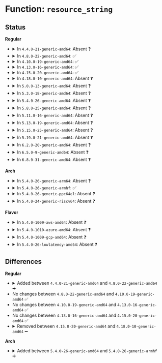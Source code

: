 # Function: <code>resource_string</code>

## Status
<b>Regular</b>
<ul>
<li>
<details>
<summary>In <code>4.4.0-21-generic-amd64</code>: Absent ❓</summary>

```json
{
  "name": "resource_string",
  "collision_type": "Unique Static",
  "inline_type": "No",
  "funcs": [
    {
      "addr": 18446744071582991280,
      "name": "resource_string",
      "external": false,
      "loc": "lib/vsprintf.c:648",
      "file": "lib/vsprintf.c",
      "inline": "not declared, not inlined",
      "caller_inline": [],
      "caller_func": []
    }
  ],
  "symbols": [
    {
      "addr": 18446744071582991280,
      "name": "resource_string.isra.14",
      "section": ".text",
      "bind": "STB_LOCAL",
      "size": 1023
    }
  ]
}
```
</details>
</li>
<li>
<details>
<summary>In <code>4.8.0-22-generic-amd64</code>: ✅</summary>

```c
char * resource_string(char * buf, char * end, struct resource * res, struct printf_spec spec, const char * fmt)
```

```json
{
  "name": "resource_string",
  "collision_type": "Unique Static",
  "inline_type": "No",
  "funcs": [
    {
      "addr": 18446744071583277104,
      "name": "resource_string",
      "external": false,
      "loc": "lib/vsprintf.c:695",
      "file": "lib/vsprintf.c",
      "inline": "seen, unknown",
      "caller_inline": [],
      "caller_func": [
        "lib/vsprintf.c:pointer"
      ]
    }
  ],
  "symbols": [
    {
      "addr": 18446744071583277104,
      "name": "resource_string",
      "section": ".text",
      "bind": "STB_LOCAL",
      "size": 838
    }
  ]
}
```
</details>
</li>
<li>
<details>
<summary>In <code>4.10.0-19-generic-amd64</code>: ✅</summary>

```c
char * resource_string(char * buf, char * end, struct resource * res, struct printf_spec spec, const char * fmt)
```

```json
{
  "name": "resource_string",
  "collision_type": "Unique Static",
  "inline_type": "No",
  "funcs": [
    {
      "addr": 18446744071583395856,
      "name": "resource_string",
      "external": false,
      "loc": "lib/vsprintf.c:695",
      "file": "lib/vsprintf.c",
      "inline": "seen, unknown",
      "caller_inline": [],
      "caller_func": [
        "lib/vsprintf.c:pointer"
      ]
    }
  ],
  "symbols": [
    {
      "addr": 18446744071583395856,
      "name": "resource_string",
      "section": ".text",
      "bind": "STB_LOCAL",
      "size": 838
    }
  ]
}
```
</details>
</li>
<li>
<details>
<summary>In <code>4.13.0-16-generic-amd64</code>: ✅</summary>

```c
char * resource_string(char * buf, char * end, struct resource * res, struct printf_spec spec, const char * fmt)
```

```json
{
  "name": "resource_string",
  "collision_type": "Unique Static",
  "inline_type": "No",
  "funcs": [
    {
      "addr": 18446744071588251856,
      "name": "resource_string",
      "external": false,
      "loc": "lib/vsprintf.c:696",
      "file": "lib/vsprintf.c",
      "inline": "seen, unknown",
      "caller_inline": [],
      "caller_func": [
        "lib/vsprintf.c:pointer"
      ]
    }
  ],
  "symbols": [
    {
      "addr": 18446744071588251856,
      "name": "resource_string",
      "section": ".text",
      "bind": "STB_LOCAL",
      "size": 842
    }
  ]
}
```
</details>
</li>
<li>
<details>
<summary>In <code>4.15.0-20-generic-amd64</code>: ✅</summary>

```c
char * resource_string(char * buf, char * end, struct resource * res, struct printf_spec spec, const char * fmt)
```

```json
{
  "name": "resource_string",
  "collision_type": "Unique Static",
  "inline_type": "No",
  "funcs": [
    {
      "addr": 18446744071588803488,
      "name": "resource_string",
      "external": false,
      "loc": "lib/vsprintf.c:698",
      "file": "lib/vsprintf.c",
      "inline": "seen, unknown",
      "caller_inline": [],
      "caller_func": [
        "lib/vsprintf.c:pointer"
      ]
    }
  ],
  "symbols": [
    {
      "addr": 18446744071588803488,
      "name": "resource_string",
      "section": ".text",
      "bind": "STB_LOCAL",
      "size": 842
    }
  ]
}
```
</details>
</li>
<li>
<details>
<summary>In <code>4.18.0-10-generic-amd64</code>: Absent ❓</summary>

```json
{
  "name": "resource_string",
  "collision_type": "Unique Static",
  "inline_type": "No",
  "funcs": [
    {
      "addr": 18446744071589186272,
      "name": "resource_string",
      "external": false,
      "loc": "lib/vsprintf.c:723",
      "file": "lib/vsprintf.c",
      "inline": "not declared, not inlined",
      "caller_inline": [],
      "caller_func": [
        "lib/vsprintf.c:pointer"
      ]
    }
  ],
  "symbols": [
    {
      "addr": 18446744071589186272,
      "name": "resource_string.isra.6",
      "section": ".text",
      "bind": "STB_LOCAL",
      "size": 864
    }
  ]
}
```
</details>
</li>
<li>
<details>
<summary>In <code>5.0.0-13-generic-amd64</code>: Absent ❓</summary>

```json
{
  "name": "resource_string",
  "collision_type": "Unique Static",
  "inline_type": "No",
  "funcs": [
    {
      "addr": 18446744071589416768,
      "name": "resource_string",
      "external": false,
      "loc": "lib/vsprintf.c:841",
      "file": "lib/vsprintf.c",
      "inline": "not declared, not inlined",
      "caller_inline": [],
      "caller_func": [
        "lib/vsprintf.c:pointer"
      ]
    }
  ],
  "symbols": [
    {
      "addr": 18446744071589416768,
      "name": "resource_string.isra.5",
      "section": ".text",
      "bind": "STB_LOCAL",
      "size": 864
    }
  ]
}
```
</details>
</li>
<li>
<details>
<summary>In <code>5.3.0-18-generic-amd64</code>: Absent ❓</summary>

```json
{
  "name": "resource_string",
  "collision_type": "Unique Static",
  "inline_type": "No",
  "funcs": [
    {
      "addr": 18446744071589874160,
      "name": "resource_string",
      "external": false,
      "loc": "lib/vsprintf.c:954",
      "file": "lib/vsprintf.c",
      "inline": "not declared, not inlined",
      "caller_inline": [],
      "caller_func": [
        "lib/vsprintf.c:pointer"
      ]
    }
  ],
  "symbols": [
    {
      "addr": 18446744071589874160,
      "name": "resource_string.isra.0",
      "section": ".text",
      "bind": "STB_LOCAL",
      "size": 872
    }
  ]
}
```
</details>
</li>
<li>
<details>
<summary>In <code>5.4.0-26-generic-amd64</code>: Absent ❓</summary>

```json
{
  "name": "resource_string",
  "collision_type": "Unique Static",
  "inline_type": "No",
  "funcs": [
    {
      "addr": 18446744071590100064,
      "name": "resource_string",
      "external": false,
      "loc": "lib/vsprintf.c:963",
      "file": "lib/vsprintf.c",
      "inline": "not declared, not inlined",
      "caller_inline": [],
      "caller_func": [
        "lib/vsprintf.c:pointer"
      ]
    }
  ],
  "symbols": [
    {
      "addr": 18446744071590100064,
      "name": "resource_string.isra.0",
      "section": ".text",
      "bind": "STB_LOCAL",
      "size": 872
    }
  ]
}
```
</details>
</li>
<li>
<details>
<summary>In <code>5.8.0-25-generic-amd64</code>: Absent ❓</summary>

```json
{
  "name": "resource_string",
  "collision_type": "Unique Static",
  "inline_type": "Selective",
  "funcs": [
    {
      "addr": 18446744071585102672,
      "name": "resource_string",
      "external": false,
      "loc": "lib/vsprintf.c:1010",
      "file": "lib/vsprintf.c",
      "inline": "not declared, inlined",
      "caller_inline": [],
      "caller_func": [
        "lib/vsprintf.c:pointer"
      ]
    }
  ],
  "symbols": [
    {
      "addr": 18446744071585102672,
      "name": "resource_string.isra.0",
      "section": ".text",
      "bind": "STB_LOCAL",
      "size": 1827
    }
  ]
}
```
</details>
</li>
<li>
<details>
<summary>In <code>5.11.0-16-generic-amd64</code>: Absent ❓</summary>

```json
{
  "name": "resource_string",
  "collision_type": "Unique Static",
  "inline_type": "Selective",
  "funcs": [
    {
      "addr": 18446744071585251856,
      "name": "resource_string",
      "external": false,
      "loc": "lib/vsprintf.c:1013",
      "file": "lib/vsprintf.c",
      "inline": "not declared, inlined",
      "caller_inline": [],
      "caller_func": [
        "lib/vsprintf.c:pointer"
      ]
    }
  ],
  "symbols": [
    {
      "addr": 18446744071585251856,
      "name": "resource_string.isra.0",
      "section": ".text",
      "bind": "STB_LOCAL",
      "size": 1827
    }
  ]
}
```
</details>
</li>
<li>
<details>
<summary>In <code>5.13.0-19-generic-amd64</code>: Absent ❓</summary>

```json
{
  "name": "resource_string",
  "collision_type": "Unique Static",
  "inline_type": "Selective",
  "funcs": [
    {
      "addr": 18446744071585135232,
      "name": "resource_string",
      "external": false,
      "loc": "lib/vsprintf.c:1039",
      "file": "lib/vsprintf.c",
      "inline": "not declared, inlined",
      "caller_inline": [],
      "caller_func": [
        "lib/vsprintf.c:pointer"
      ]
    }
  ],
  "symbols": [
    {
      "addr": 18446744071585135232,
      "name": "resource_string.isra.0",
      "section": ".text",
      "bind": "STB_LOCAL",
      "size": 1827
    }
  ]
}
```
</details>
</li>
<li>
<details>
<summary>In <code>5.15.0-25-generic-amd64</code>: Absent ❓</summary>

```json
{
  "name": "resource_string",
  "collision_type": "Unique Static",
  "inline_type": "Selective",
  "funcs": [
    {
      "addr": 18446744071585585568,
      "name": "resource_string",
      "external": false,
      "loc": "lib/vsprintf.c:1044",
      "file": "lib/vsprintf.c",
      "inline": "not declared, inlined",
      "caller_inline": [],
      "caller_func": [
        "lib/vsprintf.c:pointer"
      ]
    }
  ],
  "symbols": [
    {
      "addr": 18446744071585585568,
      "name": "resource_string.isra.0",
      "section": ".text",
      "bind": "STB_LOCAL",
      "size": 1827
    }
  ]
}
```
</details>
</li>
<li>
<details>
<summary>In <code>5.19.0-21-generic-amd64</code>: Absent ❓</summary>

```json
{
  "name": "resource_string",
  "collision_type": "Unique Static",
  "inline_type": "Selective",
  "funcs": [
    {
      "addr": 18446744071586741568,
      "name": "resource_string",
      "external": false,
      "loc": "lib/vsprintf.c:1040",
      "file": "lib/vsprintf.c",
      "inline": "not declared, inlined",
      "caller_inline": [],
      "caller_func": [
        "lib/vsprintf.c:pointer"
      ]
    }
  ],
  "symbols": [
    {
      "addr": 18446744071586741568,
      "name": "resource_string.isra.0",
      "section": ".text",
      "bind": "STB_LOCAL",
      "size": 1602
    }
  ]
}
```
</details>
</li>
<li>
<details>
<summary>In <code>6.2.0-20-generic-amd64</code>: Absent ❓</summary>

```json
{
  "name": "resource_string",
  "collision_type": "Unique Static",
  "inline_type": "Selective",
  "funcs": [
    {
      "addr": 18446744071595905040,
      "name": "resource_string",
      "external": false,
      "loc": "lib/vsprintf.c:1041",
      "file": "lib/vsprintf.c",
      "inline": "not declared, inlined",
      "caller_inline": [],
      "caller_func": [
        "lib/vsprintf.c:pointer"
      ]
    }
  ],
  "symbols": [
    {
      "addr": 18446744071595905040,
      "name": "resource_string.isra.0",
      "section": ".text",
      "bind": "STB_LOCAL",
      "size": 1602
    }
  ]
}
```
</details>
</li>
<li>
<details>
<summary>In <code>6.5.0-9-generic-amd64</code>: Absent ❓</summary>

```json
{
  "name": "resource_string",
  "collision_type": "Unique Static",
  "inline_type": "Selective",
  "funcs": [
    {
      "addr": 18446744071596422736,
      "name": "resource_string",
      "external": false,
      "loc": "lib/vsprintf.c:1041",
      "file": "lib/vsprintf.c",
      "inline": "not declared, inlined",
      "caller_inline": [],
      "caller_func": [
        "lib/vsprintf.c:pointer"
      ]
    }
  ],
  "symbols": [
    {
      "addr": 18446744071596422736,
      "name": "resource_string.isra.0",
      "section": ".text",
      "bind": "STB_LOCAL",
      "size": 1599
    }
  ]
}
```
</details>
</li>
<li>
<details>
<summary>In <code>6.8.0-31-generic-amd64</code>: Absent ❓</summary>

```json
{
  "name": "resource_string",
  "collision_type": "Unique Static",
  "inline_type": "Selective",
  "funcs": [
    {
      "addr": 18446744071597318096,
      "name": "resource_string",
      "external": false,
      "loc": "lib/vsprintf.c:1043",
      "file": "lib/vsprintf.c",
      "inline": "not declared, inlined",
      "caller_inline": [],
      "caller_func": [
        "lib/vsprintf.c:pointer"
      ]
    }
  ],
  "symbols": [
    {
      "addr": 18446744071597318096,
      "name": "resource_string.isra.0",
      "section": ".text",
      "bind": "STB_LOCAL",
      "size": 1599
    }
  ]
}
```
</details>
</li>
</ul>
<b>Arch</b>
<ul>
<li>
<details>
<summary>In <code>5.4.0-26-generic-arm64</code>: Absent ❓</summary>

```json
{
  "name": "resource_string",
  "collision_type": "Unique Static",
  "inline_type": "No",
  "funcs": [
    {
      "addr": 18446603336503878136,
      "name": "resource_string",
      "external": false,
      "loc": "lib/vsprintf.c:963",
      "file": "lib/vsprintf.c",
      "inline": "not declared, not inlined",
      "caller_inline": [],
      "caller_func": [
        "lib/vsprintf.c:pointer"
      ]
    }
  ],
  "symbols": [
    {
      "addr": 18446603336503878136,
      "name": "resource_string.isra.0",
      "section": ".text",
      "bind": "STB_LOCAL",
      "size": 768
    }
  ]
}
```
</details>
</li>
<li>
<details>
<summary>In <code>5.4.0-26-generic-armhf</code>: ✅</summary>

```c
char * resource_string(char * buf, char * end, struct resource * res, struct printf_spec spec, const char * fmt)
```

```json
{
  "name": "resource_string",
  "collision_type": "Unique Static",
  "inline_type": "No",
  "funcs": [
    {
      "addr": 3236503104,
      "name": "resource_string",
      "external": false,
      "loc": "lib/vsprintf.c:963",
      "file": "lib/vsprintf.c",
      "inline": "seen, unknown",
      "caller_inline": [],
      "caller_func": [
        "lib/vsprintf.c:pointer"
      ]
    }
  ],
  "symbols": [
    {
      "addr": 3236503104,
      "name": "resource_string",
      "section": ".text",
      "bind": "STB_LOCAL",
      "size": 996
    }
  ]
}
```
</details>
</li>
<li>
<details>
<summary>In <code>5.4.0-26-generic-ppc64el</code>: Absent ❓</summary>

```json
{
  "name": "resource_string",
  "collision_type": "Unique Static",
  "inline_type": "No",
  "funcs": [
    {
      "addr": 13835058055297745696,
      "name": "resource_string",
      "external": false,
      "loc": "lib/vsprintf.c:963",
      "file": "lib/vsprintf.c",
      "inline": "not declared, not inlined",
      "caller_inline": [],
      "caller_func": [
        "lib/vsprintf.c:pointer"
      ]
    }
  ],
  "symbols": [
    {
      "addr": 13835058055297745696,
      "name": "resource_string.isra.0",
      "section": ".text",
      "bind": "STB_LOCAL",
      "size": 996
    }
  ]
}
```
</details>
</li>
<li>
<details>
<summary>In <code>5.4.0-24-generic-riscv64</code>: Absent ❓</summary>

```json
{
  "name": "resource_string",
  "collision_type": "Unique Static",
  "inline_type": "No",
  "funcs": [
    {
      "addr": 18446743936279773798,
      "name": "resource_string",
      "external": false,
      "loc": "lib/vsprintf.c:963",
      "file": "lib/vsprintf.c",
      "inline": "not declared, not inlined",
      "caller_inline": [],
      "caller_func": [
        "lib/vsprintf.c:pointer"
      ]
    }
  ],
  "symbols": [
    {
      "addr": 18446743936279773798,
      "name": "resource_string.isra.0",
      "section": ".text",
      "bind": "STB_LOCAL",
      "size": 802
    }
  ]
}
```
</details>
</li>
</ul>
<b>Flavor</b>
<ul>
<li>
<details>
<summary>In <code>5.4.0-1009-aws-amd64</code>: Absent ❓</summary>

```json
{
  "name": "resource_string",
  "collision_type": "Unique Static",
  "inline_type": "No",
  "funcs": [
    {
      "addr": 18446744071589702320,
      "name": "resource_string",
      "external": false,
      "loc": "lib/vsprintf.c:963",
      "file": "lib/vsprintf.c",
      "inline": "not declared, not inlined",
      "caller_inline": [],
      "caller_func": [
        "lib/vsprintf.c:pointer"
      ]
    }
  ],
  "symbols": [
    {
      "addr": 18446744071589702320,
      "name": "resource_string.isra.0",
      "section": ".text",
      "bind": "STB_LOCAL",
      "size": 872
    }
  ]
}
```
</details>
</li>
<li>
<details>
<summary>In <code>5.4.0-1010-azure-amd64</code>: Absent ❓</summary>

```json
{
  "name": "resource_string",
  "collision_type": "Unique Static",
  "inline_type": "No",
  "funcs": [
    {
      "addr": 18446744071589428112,
      "name": "resource_string",
      "external": false,
      "loc": "lib/vsprintf.c:963",
      "file": "lib/vsprintf.c",
      "inline": "not declared, not inlined",
      "caller_inline": [],
      "caller_func": [
        "lib/vsprintf.c:pointer"
      ]
    }
  ],
  "symbols": [
    {
      "addr": 18446744071589428112,
      "name": "resource_string.isra.0",
      "section": ".text",
      "bind": "STB_LOCAL",
      "size": 872
    }
  ]
}
```
</details>
</li>
<li>
<details>
<summary>In <code>5.4.0-1009-gcp-amd64</code>: Absent ❓</summary>

```json
{
  "name": "resource_string",
  "collision_type": "Unique Static",
  "inline_type": "No",
  "funcs": [
    {
      "addr": 18446744071590145696,
      "name": "resource_string",
      "external": false,
      "loc": "lib/vsprintf.c:963",
      "file": "lib/vsprintf.c",
      "inline": "not declared, not inlined",
      "caller_inline": [],
      "caller_func": [
        "lib/vsprintf.c:pointer"
      ]
    }
  ],
  "symbols": [
    {
      "addr": 18446744071590145696,
      "name": "resource_string.isra.0",
      "section": ".text",
      "bind": "STB_LOCAL",
      "size": 872
    }
  ]
}
```
</details>
</li>
<li>
<details>
<summary>In <code>5.4.0-26-lowlatency-amd64</code>: Absent ❓</summary>

```json
{
  "name": "resource_string",
  "collision_type": "Unique Static",
  "inline_type": "No",
  "funcs": [
    {
      "addr": 18446744071590196096,
      "name": "resource_string",
      "external": false,
      "loc": "lib/vsprintf.c:963",
      "file": "lib/vsprintf.c",
      "inline": "not declared, not inlined",
      "caller_inline": [],
      "caller_func": [
        "lib/vsprintf.c:pointer"
      ]
    }
  ],
  "symbols": [
    {
      "addr": 18446744071590196096,
      "name": "resource_string.isra.0",
      "section": ".text",
      "bind": "STB_LOCAL",
      "size": 872
    }
  ]
}
```
</details>
</li>
</ul>

## Differences
<b>Regular</b>
<ul>
<li>
<details>
<summary>Added between <code>4.4.0-21-generic-amd64</code> and <code>4.8.0-22-generic-amd64</code> ➕</summary>

```c
char * resource_string(char * buf, char * end, struct resource * res, struct printf_spec spec, const char * fmt)
```
</details>
</li>
<li>
No changes between <code>4.8.0-22-generic-amd64</code> and <code>4.10.0-19-generic-amd64</code> ✅
</li>
<li>
No changes between <code>4.10.0-19-generic-amd64</code> and <code>4.13.0-16-generic-amd64</code> ✅
</li>
<li>
No changes between <code>4.13.0-16-generic-amd64</code> and <code>4.15.0-20-generic-amd64</code> ✅
</li>
<li>
<details>
<summary>Removed between <code>4.15.0-20-generic-amd64</code> and <code>4.18.0-10-generic-amd64</code> ➖</summary>

```c
char * resource_string(char * buf, char * end, struct resource * res, struct printf_spec spec, const char * fmt)
```
</details>
</li>
</ul>
<b>Arch</b>
<ul>
<li>
<details>
<summary>Added between <code>5.4.0-26-generic-amd64</code> and <code>5.4.0-26-generic-armhf</code> ➕</summary>

```c
char * resource_string(char * buf, char * end, struct resource * res, struct printf_spec spec, const char * fmt)
```
</details>
</li>
</ul>

